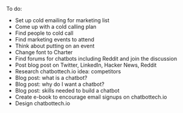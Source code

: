 To do:

 - Set up cold emailing for marketing list
 - Come up with a cold calling plan
 - Find people to cold call
 - Find marketing events to attend
 - Think about putting on an event
 - Change font to Charter
 - Find forums for chatbots including Reddit and join the discussion
 - Post blog post on Twitter, LinkedIn, Hacker News, Reddit
 - Research chatbottech.io idea: competitors
 - Blog post: what is a chatbot?
 - Blog post: why do I want a chatbot?
 - Blog post: skills needed to build a chatbot
 - Create e-book to encourage email signups on chatbottech.io
 - Design chatbottech.io

